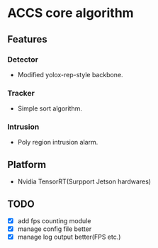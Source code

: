 <!--
 * @Author: zhanghao
 * @LastEditTime: 2023-02-07 14:32:29
 * @FilePath: /yolox_sort/readme.md
 * @LastEditors: zhanghao
 * @Description: 
-->
# ACCS core algorithm

## Features

### Detector
* Modified yolox-rep-style backbone.

### Tracker
* Simple sort algorithm.

### Intrusion
* Poly region intrusion alarm.


## Platform

* Nvidia TensorRT(Surpport Jetson hardwares)


## TODO
- [x] add fps counting module
- [x] manage config file better
- [x] manage log output better(FPS etc.)
